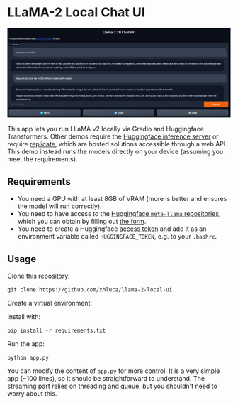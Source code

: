 # LLaMA-2 Local Chat UI

![An image showing the user interface of the app](assets/demo.png)

This app lets you run LLaMA v2 locally via Gradio and Huggingface Transformers. Other demos require the [Huggingface inference server](https://huggingface.co/spaces/ysharma/Explore_llamav2_with_TGI) or require [replicate](https://replicate.com/a16z-infra/llama13b-v2-chat), which are hosted solutions accessible through a web API. This demo instead runs the models directly on your device (assuming you meet the requirements).


## Requirements

* You need a GPU with at least 8GB of VRAM (more is better and ensures the model will run correctly).
* You need to have access to the [Huggingface `meta-llama` repositories](https://huggingface.co/meta-llama), which you can obtain by filling out [the form](https://ai.meta.com/resources/models-and-libraries/llama-downloads/).
* You need to create a Huggingface [access token](https://huggingface.co/settings/tokens) and add it as an environment variable called `HUGGINGFACE_TOKEN`, e.g. to your `.bashrc`.

## Usage

Clone this repository:
```
git clone https://github.com/xhluca/llama-2-local-ui
```

Create a virtual environment:

Install with:
```
pip install -r requirements.txt
```

Run the app:

```
python app.py
```

You can modify the content of `app.py` for more control. It is a very simple app (~100 lines), so it should be straightforward to understand. The streaming part relies on threading and queue, but you shouldn't need to worry about this.